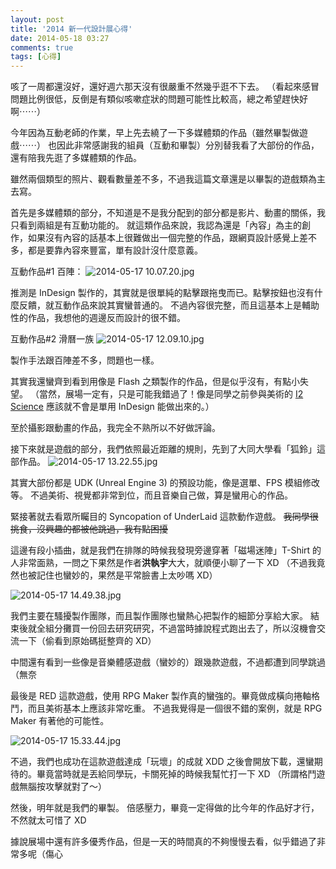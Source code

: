 ```yaml
---
layout: post
title: '2014 新一代設計展心得'
date: 2014-05-18 03:27
comments: true
tags: [心得]
---
```

咳了一周都還沒好，還好週六那天沒有很嚴重不然幾乎逛不下去。
（看起來感冒問題比例很低，反倒是有類似咳嗽症狀的問題可能性比較高，總之希望趕快好啊⋯⋯）

今年因為互動老師的作業，早上先去繞了一下多媒體類的作品（雖然畢製做遊戲⋯⋯）
也因此非常感謝我的組員（互動和畢製）分別替我看了大部份的作品，還有陪我先逛了多媒體類的作品。

雖然兩個類型的照片、觀看數量差不多，不過我這篇文章還是以畢製的遊戲類為主去寫。

<!-- more -->

首先是多媒體類的部分，不知道是不是我分配到的部分都是影片、動畫的關係，我只看到兩組是有互動功能的。
就這類作品來說，我認為還是「內容」為主的創作，如果沒有內容的話基本上很難做出一個完整的作品，跟網頁設計感覺上差不多，都是要靠內容來豐富，單有設計沒什麼意義。

互動作品#1 百陣：
![2014-05-17 10.07.20.jpg](http://user-image.logdown.io/user/52/blog/52/post/199461/WaagaoL7SnyqaiKAFVBS_2014-05-17%2010.07.20.jpg)

推測是 InDesign 製作的，其實就是很單純的點擊跟拖曳而已。點擊按鈕也沒有什麼反饋，就互動作品來說其實蠻普通的。
不過內容很完整，而且這基本上是輔助性的作品，我想他的週邊反而設計的很不錯。

互動作品#2 滑曆一族
![2014-05-17 12.09.10.jpg](http://user-image.logdown.io/user/52/blog/52/post/199461/JU4ELJ2aTKqaze9RQcdh_2014-05-17%2012.09.10.jpg)

製作手法跟百陣差不多，問題也一樣。

其實我還蠻齊到看到用像是 Flash 之類製作的作品，但是似乎沒有，有點小失望。
（當然，展場一定有，只是可能我錯過了！像是同學之前參與美術的 [I2 Science](https://www.facebook.com/I2Science) 應該就不會是單用 InDesign 能做出來的。）

至於攝影跟動畫的作品，我完全不熟所以不好做評論。

接下來就是遊戲的部分，我們依照最近距離的規則，先到了大同大學看「狐鈴」這部作品。
![2014-05-17 13.22.55.jpg](http://user-image.logdown.io/user/52/blog/52/post/199461/0S3bwGbmTDqnBz7lvIaw_2014-05-17%2013.22.55.jpg)

其實大部份都是 UDK (Unreal Engine 3) 的預設功能，像是選單、FPS 模組修改等。
不過美術、視覺都非常到位，而且音樂自己做，算是蠻用心的作品。

緊接著就去看眾所矚目的 Syncopation of UnderLaid 這款動作遊戲。
<del>我同學很挑食，沒興趣的都被他跳過，我有點困擾</del>

這邊有段小插曲，就是我們在排隊的時候我發現旁邊穿著「磁場迷陣」T-Shirt 的人非常面熟，一問之下果然是作者**洪執宇**大大，就順便小聊了一下 XD
（不過我竟然也被記住也蠻妙的，果然是平常臉書上太吵嗎 XD）

![2014-05-17 14.49.38.jpg](http://user-image.logdown.io/user/52/blog/52/post/199461/MsLxa2iERyu7qhGW0j2b_2014-05-17%2014.49.38.jpg)

我們主要在騷擾製作團隊，而且製作團隊也蠻熱心把製作的細節分享給大家。
結束後就全組分攤買一份回去研究研究，不過當時據說程式跑出去了，所以沒機會交流一下（偷看到原始碼挺整齊的 XD）

中間還有看到一些像是音樂體感遊戲（蠻妙的）跟幾款遊戲，不過都遭到同學跳過（無奈

最後是 RED 這款遊戲，使用 RPG Maker 製作真的蠻強的。畢竟做成橫向捲軸格鬥，而且美術基本上應該非常吃重。
不過我覺得是一個很不錯的案例，就是 RPG Maker 有著他的可能性。

![2014-05-17 15.33.44.jpg](http://user-image.logdown.io/user/52/blog/52/post/199461/lnUKndgSzuf9hnWe29yo_2014-05-17%2015.33.44.jpg)

不過，我們也成功在這款遊戲達成「玩壞」的成就 XDD
之後會開放下載，還蠻期待的。畢竟當時就是丟給同學玩，卡關死掉的時候我幫忙打一下 XD
（所謂格鬥遊戲無腦按攻擊就對了～）

然後，明年就是我們的畢製。
倍感壓力，畢竟一定得做的比今年的作品好才行，不然就太可惜了 XD

據說展場中還有許多優秀作品，但是一天的時間真的不夠慢慢去看，似乎錯過了非常多呢（傷心
